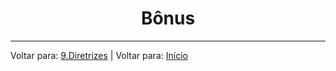 <h1 align="center">Bônus</h1>



----

Voltar para: [9.Diretrizes](/contents/9.Diretrizes.md) | Voltar para: [Início](/README.md)